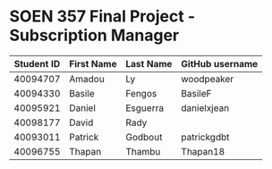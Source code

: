 # SOEN 357 Final Project - Subscription Manager


| Student ID | First Name | Last Name | GitHub username            |
| ---        | ---        | ---       | ---                        |
| 40094707   | Amadou 	  | Ly	  |woodpeaker  |
| 40094330   | Basile 	  | Fengos  |BasileF  |
| 40095921   | Daniel    | Esguerra    |danielxjean    |
| 40098177   | David     | Rady    |    |DavidRady
| 40093011   | Patrick     | Godbout    |patrickgdbt    |
| 40096755   | Thapan     | Thambu    |Thapan18    |

